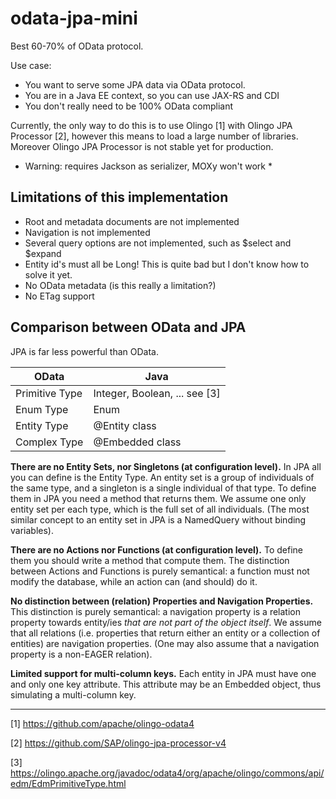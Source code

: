 # odata-jpa-mini

Best 60-70% of OData protocol.
 
Use case:
* You want to serve some JPA data via OData protocol.
* You are in a Java EE context, so you can use JAX-RS and CDI
* You don't really need to be 100% OData compliant

Currently, the only way to do this is to use Olingo [1] with Olingo JPA Processor [2], however
this means to load a large number of libraries. Moreover Olingo JPA Processor is not stable yet for production.

* Warning: requires Jackson as serializer, MOXy won't work *


## Limitations of this implementation
* Root and metadata documents are not implemented
* Navigation is not implemented
* Several query options are not implemented, such as $select and $expand
* Entity id's must all be Long! This is quite bad but I don't know how to solve it yet.
* No OData metadata (is this really a limitation?)
* No ETag support


## Comparison between OData and JPA

JPA is far less powerful than OData.

| OData	        |  Java          |
| ------------- | -------------- |
| Primitive  Type |  Integer, Boolean, ... see [3] |
| Enum Type    |   Enum        |
| Entity Type   |  @Entity class |
| Complex Type    | @Embedded class |


**There are no Entity Sets, nor Singletons (at configuration level).**
In JPA all you can define is the Entity Type.
An entity set is a group of individuals of the same type, and a singleton is a single individual of that type.
To define them in JPA you need a method that returns them. 
We assume one only entity set per each type, which is the full set of all individuals. 
(The most similar concept to an entity set in JPA is a NamedQuery without binding variables).

**There are no Actions nor Functions (at configuration level).**
To define them you should write a method that compute them. 
The distinction between Actions and Functions is purely semantical: a function must not modify the database, while an action can (and should) do it. 

**No distinction between (relation) Properties and Navigation Properties.**
This distinction is purely semantical: a navigation property is a relation property towards entity/ies *that are not part of the object itself*. 
We assume that all relations (i.e. properties that return either an entity or a collection of entities) are navigation properties.
(One may also assume that a navigation property is a non-EAGER relation).

**Limited support for multi-column keys.**
Each entity in JPA must have one and only one key attribute. 
This attribute may be an Embedded object, thus simulating a multi-column key.


----------------------------------------------------

[1] https://github.com/apache/olingo-odata4

[2] https://github.com/SAP/olingo-jpa-processor-v4

[3] https://olingo.apache.org/javadoc/odata4/org/apache/olingo/commons/api/edm/EdmPrimitiveType.html